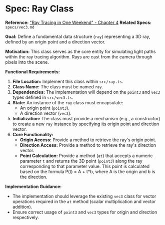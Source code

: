 # Spec: Ray Class

**Reference:** ["Ray Tracing in One Weekend" - Chapter 4](https://raytracing.github.io/books/RayTracingInOneWeekend.html#raysasimplecameraandbackground)
**Related Specs:** `specs/vec3.md`

**Goal:** Define a fundamental data structure (`ray`) representing a 3D ray, defined by an origin point and a direction vector.

**Motivation:** This class serves as the core entity for simulating light paths within the ray tracing algorithm. Rays are cast from the camera through pixels into the scene.

**Functional Requirements:**

1.  **File Location:** Implement this class within `src/ray.ts`.
2.  **Class Name:** The class must be named `ray`.
3.  **Dependencies:** The implementation will depend on the `point3` and `vec3` types defined in `src/vec3.ts`.
4.  **State:** An instance of the `ray` class must encapsulate:
    *   An origin point (`point3`).
    *   A direction vector (`vec3`).
5.  **Initialization:** The class must provide a mechanism (e.g., a constructor) to create a new `ray` instance by specifying its origin point and direction vector.
6.  **Core Functionality:**
    *   **Origin Access:** Provide a method to retrieve the ray's origin point.
    *   **Direction Access:** Provide a method to retrieve the ray's direction vector.
    *   **Point Calculation:** Provide a method (`at`) that accepts a numeric parameter `t` and returns the 3D point (`point3`) along the ray corresponding to that parameter value. This point is calculated based on the formula P(t) = A + t*b, where A is the origin and b is the direction.

**Implementation Guidance:**

*   The implementation should leverage the existing `vec3` class for vector operations required in the `at` method (scalar multiplication and vector addition).
*   Ensure correct usage of `point3` and `vec3` types for origin and direction respectively. 